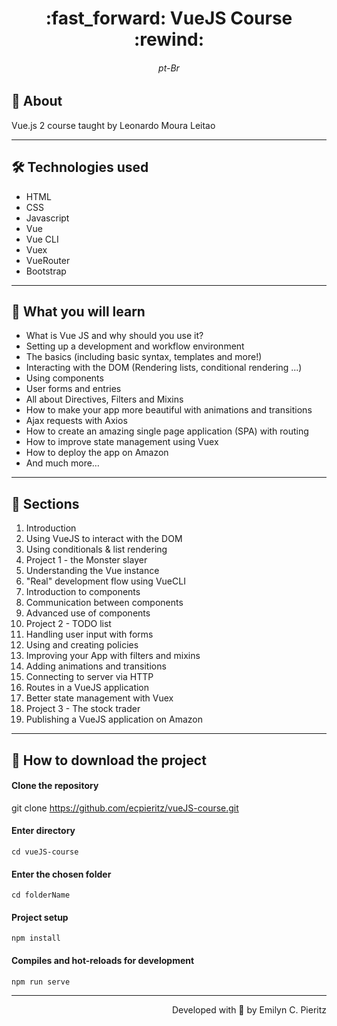 <h1 align = "center"> :fast_forward: VueJS Course :rewind: </h1>
<h6 align = "center"> pt-Br </h6>

## 📖 About
<p>Vue.js 2 course taught by Leonardo Moura Leitao</p>

---

## 🛠 Technologies used
- HTML
- CSS
- Javascript
- Vue
- Vue CLI
- Vuex
- VueRouter
- Bootstrap

---

## 📌 What you will learn
- What is Vue JS and why should you use it?
- Setting up a development and workflow environment
- The basics (including basic syntax, templates and more!)
- Interacting with the DOM (Rendering lists, conditional rendering ...)
- Using components
- User forms and entries
- All about Directives, Filters and Mixins
- How to make your app more beautiful with animations and transitions
- Ajax requests with Axios
- How to create an amazing single page application (SPA) with routing
- How to improve state management using Vuex
- How to deploy the app on Amazon
- And much more…

---

## 📓 Sections
1. Introduction
2. Using VueJS to interact with the DOM
3. Using conditionals & list rendering
4. Project 1 - the Monster slayer
5. Understanding the Vue instance
6. "Real" development flow using VueCLI
7. Introduction to components
8. Communication between components
9. Advanced use of components
10. Project 2 - TODO list
11. Handling user input with forms
12. Using and creating policies
13. Improving your App with filters and mixins
14. Adding animations and transitions
15. Connecting to server via HTTP
16. Routes in a VueJS application
17. Better state management with Vuex
18. Project 3 - The stock trader
19. Publishing a VueJS application on Amazon

---

## 🚀 How to download the project
#### Clone the repository
git clone https://github.com/ecpieritz/vueJS-course.git

#### Enter directory
`cd vueJS-course`

#### Enter the chosen folder
`cd folderName`

#### Project setup
```
npm install
```

#### Compiles and hot-reloads for development
```
npm run serve
```

---
<p align = "right">Developed with 💙 by Emilyn C. Pieritz</p>
